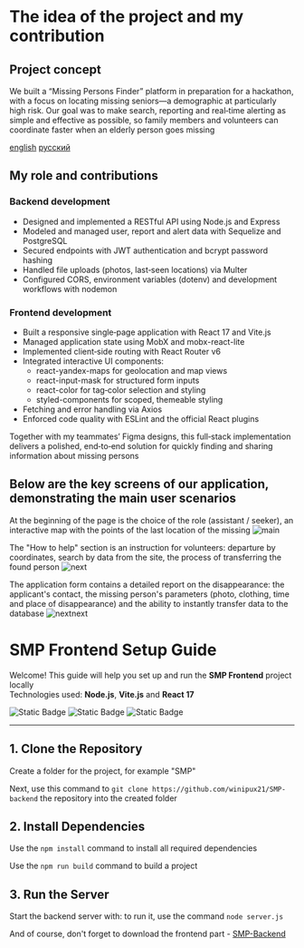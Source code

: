 # The idea of the project and my contribution

## Project concept
We built a “Missing Persons Finder” platform in preparation for a hackathon, with a focus on locating missing seniors—a demographic at particularly high risk. Our goal was to make search, reporting and real‑time alerting as simple and effective as possible, so family members and volunteers can coordinate faster when an elderly person goes missing

[english](https://github.com/winipux21/SMP-frontend/blob/master/README.md) [русский](https://github.com/winipux21/SMP-frontend/blob/master/README/ru.md)
## My role and contributions
### Backend development 
* Designed and implemented a RESTful API using Node.js and Express
* Modeled and managed user, report and alert data with Sequelize and PostgreSQL
* Secured endpoints with JWT authentication and bcrypt password hashing
* Handled file uploads (photos, last‑seen locations) via Multer
* Configured CORS, environment variables (dotenv) and development workflows with nodemon
### Frontend development
* Built a responsive single‑page application with React 17 and Vite.js
* Managed application state using MobX and mobx-react-lite
* Implemented client‑side routing with React Router v6
* Integrated interactive UI components:
  * react-yandex-maps for geolocation and map views
  * react-input-mask for structured form inputs 
  * react-color for tag‑color selection and styling
  * styled-components for scoped, themeable styling
* Fetching and error handling via Axios
* Enforced code quality with ESLint and the official React plugins

Together with my teammates’ Figma designs, this full‑stack implementation delivers a polished, end‑to‑end solution for quickly finding and sharing information about missing persons

## Below are the key screens of our application, demonstrating the main user scenarios

At the beginning of the page is the choice of the role (assistant / seeker), an interactive map with the points of the last location of the missing
![main](https://github.com/user-attachments/assets/92d79572-4b65-47bc-9fe6-91e97cdddc55)

The "How to help" section is an instruction for volunteers: departure by coordinates, search by data from the site, the process of transferring the found person
![next](https://github.com/user-attachments/assets/eae14259-30d6-417f-9d3a-4d0ed40485ff)

The application form contains a detailed report on the disappearance: the applicant's contact, the missing person's parameters (photo, clothing, time and place of disappearance) and the ability to instantly transfer data to the database
![nextnext](https://github.com/user-attachments/assets/d34f8ade-b804-46a8-b53d-251e24290ed1)

# SMP Frontend Setup Guide

Welcome! This guide will help you set up and run the **SMP Frontend** project locally  
Technologies used: **Node.js**, **Vite.js** and **React 17**

![Static Badge](https://img.shields.io/badge/Node.js-20.18.3-green?link=https%3A%2F%2Fnodejs.org%2Fen%2Fdownload) ![Static Badge](https://img.shields.io/badge/Vite.js-5.4.10-purple)
 ![Static Badge](https://img.shields.io/badge/React.js-17-blue)

---

## 1. Clone the Repository

Create a folder for the project, for example "SMP"

Next, use this command to ```git clone https://github.com/winipux21/SMP-backend``` the repository into the created folder

## 2. Install Dependencies

Use the ```npm install``` command to install all required dependencies

Use the ```npm run build``` command to build a project 

## 3. Run the Server
Start the backend server with: to run it, use the command ```node server.js```

And of course, don't forget to download the frontend part - [SMP-Backend](https://github.com/winipux21/SMP-backend/tree/master)
